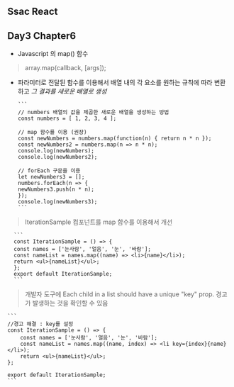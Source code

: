 ## Ssac React

## Day3 Chapter6

- Javascript 의 map() 함수

> array.map(callback, [args]);

- 파라미터로 전달된 함수를 이용해서 배열 내의 각 요소를
  원하는 규칙에 따라 변환하고 _그 결과를 새로운 배열로 생성_

      ```
      // numbers 배열의 값을 제곱한 새로운 배열을 생성하는 방법
      const numbers = [ 1, 2, 3, 4 ];

      // map 함수를 이용 (권장)
      const newNumbers = numbers.map(function(n) { return n * n });
      const newNumbers2 = numbers.map(n => n * n);
      console.log(newNumbers);
      console.log(newNumbers2);

      // forEach 구문을 이용
      let newNumbers3 = [];
      numbers.forEach(n => {
      newNumbers3.push(n * n);
      });
      console.log(newNumbers3);
      ```

> IterationSample 컴포넌트를 map 함수를 이용해서 개선

      ```
      const IterationSample = () => {
      const names = ['눈사람', '얼음', '눈', '바람'];
      const nameList = names.map((name) => <li>{name}</li>);
      return <ul>{nameList}</ul>;
      };
      export default IterationSample;
      ```

> 개발자 도구에 Each child in a list should have a unique "key" prop. 경고가 발생하는 것을 확인할 수 있음

    ```
    //경고 해결 : key를 설정
    const IterationSample = () => {
        const names = ['눈사람', '얼음', '눈', '바람'];
        const nameList = names.map((name, index) => <li key={index}{name}</li>);
        return <ul>{nameList}</ul>;
    };

    export default IterationSample;
    ```
